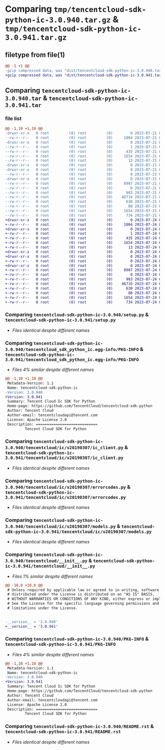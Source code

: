 # Comparing `tmp/tencentcloud-sdk-python-ic-3.0.940.tar.gz` & `tmp/tencentcloud-sdk-python-ic-3.0.941.tar.gz`

## filetype from file(1)

```diff
@@ -1 +1 @@
-gzip compressed data, was "dist/tencentcloud-sdk-python-ic-3.0.940.tar", last modified: Fri Jul 21 00:32:29 2023, max compression
+gzip compressed data, was "dist/tencentcloud-sdk-python-ic-3.0.941.tar", last modified: Mon Jul 24 00:38:09 2023, max compression
```

## Comparing `tencentcloud-sdk-python-ic-3.0.940.tar` & `tencentcloud-sdk-python-ic-3.0.941.tar`

### file list

```diff
@@ -1,19 +1,19 @@
-drwxr-xr-x   0 root         (0) root         (0)        0 2023-07-21 00:32:29.000000 tencentcloud-sdk-python-ic-3.0.940/
--rw-r--r--   0 root         (0) root         (0)     1004 2023-07-21 00:32:29.000000 tencentcloud-sdk-python-ic-3.0.940/setup.py
-drwxr-xr-x   0 root         (0) root         (0)        0 2023-07-21 00:32:29.000000 tencentcloud-sdk-python-ic-3.0.940/tencentcloud_sdk_python_ic.egg-info/
--rw-r--r--   0 root         (0) root         (0)        1 2023-07-21 00:32:29.000000 tencentcloud-sdk-python-ic-3.0.940/tencentcloud_sdk_python_ic.egg-info/dependency_links.txt
--rw-r--r--   0 root         (0) root         (0)      435 2023-07-21 00:32:29.000000 tencentcloud-sdk-python-ic-3.0.940/tencentcloud_sdk_python_ic.egg-info/SOURCES.txt
--rw-r--r--   0 root         (0) root         (0)     1654 2023-07-21 00:32:29.000000 tencentcloud-sdk-python-ic-3.0.940/tencentcloud_sdk_python_ic.egg-info/PKG-INFO
--rw-r--r--   0 root         (0) root         (0)       13 2023-07-21 00:32:29.000000 tencentcloud-sdk-python-ic-3.0.940/tencentcloud_sdk_python_ic.egg-info/top_level.txt
-drwxr-xr-x   0 root         (0) root         (0)        0 2023-07-21 00:32:29.000000 tencentcloud-sdk-python-ic-3.0.940/tencentcloud/
-drwxr-xr-x   0 root         (0) root         (0)        0 2023-07-21 00:32:29.000000 tencentcloud-sdk-python-ic-3.0.940/tencentcloud/ic/
--rw-r--r--   0 root         (0) root         (0)        0 2023-07-21 00:32:29.000000 tencentcloud-sdk-python-ic-3.0.940/tencentcloud/ic/__init__.py
-drwxr-xr-x   0 root         (0) root         (0)        0 2023-07-21 00:32:29.000000 tencentcloud-sdk-python-ic-3.0.940/tencentcloud/ic/v20190307/
--rw-r--r--   0 root         (0) root         (0)     8987 2023-07-21 00:32:29.000000 tencentcloud-sdk-python-ic-3.0.940/tencentcloud/ic/v20190307/ic_client.py
--rw-r--r--   0 root         (0) root         (0)        0 2023-07-21 00:32:29.000000 tencentcloud-sdk-python-ic-3.0.940/tencentcloud/ic/v20190307/__init__.py
--rw-r--r--   0 root         (0) root         (0)      983 2023-07-21 00:32:29.000000 tencentcloud-sdk-python-ic-3.0.940/tencentcloud/ic/v20190307/errorcodes.py
--rw-r--r--   0 root         (0) root         (0)    46716 2023-07-21 00:32:29.000000 tencentcloud-sdk-python-ic-3.0.940/tencentcloud/ic/v20190307/models.py
--rw-r--r--   0 root         (0) root         (0)      630 2023-07-21 00:32:29.000000 tencentcloud-sdk-python-ic-3.0.940/tencentcloud/__init__.py
--rw-r--r--   0 root         (0) root         (0)       88 2023-07-21 00:32:29.000000 tencentcloud-sdk-python-ic-3.0.940/setup.cfg
--rw-r--r--   0 root         (0) root         (0)     1654 2023-07-21 00:32:29.000000 tencentcloud-sdk-python-ic-3.0.940/PKG-INFO
--rw-r--r--   0 root         (0) root         (0)      734 2023-07-21 00:32:29.000000 tencentcloud-sdk-python-ic-3.0.940/README.rst
+drwxr-xr-x   0 root         (0) root         (0)        0 2023-07-24 00:38:09.000000 tencentcloud-sdk-python-ic-3.0.941/
+-rw-r--r--   0 root         (0) root         (0)     1004 2023-07-24 00:38:09.000000 tencentcloud-sdk-python-ic-3.0.941/setup.py
+drwxr-xr-x   0 root         (0) root         (0)        0 2023-07-24 00:38:09.000000 tencentcloud-sdk-python-ic-3.0.941/tencentcloud_sdk_python_ic.egg-info/
+-rw-r--r--   0 root         (0) root         (0)        1 2023-07-24 00:38:09.000000 tencentcloud-sdk-python-ic-3.0.941/tencentcloud_sdk_python_ic.egg-info/dependency_links.txt
+-rw-r--r--   0 root         (0) root         (0)      435 2023-07-24 00:38:09.000000 tencentcloud-sdk-python-ic-3.0.941/tencentcloud_sdk_python_ic.egg-info/SOURCES.txt
+-rw-r--r--   0 root         (0) root         (0)     1654 2023-07-24 00:38:09.000000 tencentcloud-sdk-python-ic-3.0.941/tencentcloud_sdk_python_ic.egg-info/PKG-INFO
+-rw-r--r--   0 root         (0) root         (0)       13 2023-07-24 00:38:09.000000 tencentcloud-sdk-python-ic-3.0.941/tencentcloud_sdk_python_ic.egg-info/top_level.txt
+drwxr-xr-x   0 root         (0) root         (0)        0 2023-07-24 00:38:09.000000 tencentcloud-sdk-python-ic-3.0.941/tencentcloud/
+drwxr-xr-x   0 root         (0) root         (0)        0 2023-07-24 00:38:09.000000 tencentcloud-sdk-python-ic-3.0.941/tencentcloud/ic/
+-rw-r--r--   0 root         (0) root         (0)        0 2023-07-24 00:38:09.000000 tencentcloud-sdk-python-ic-3.0.941/tencentcloud/ic/__init__.py
+drwxr-xr-x   0 root         (0) root         (0)        0 2023-07-24 00:38:09.000000 tencentcloud-sdk-python-ic-3.0.941/tencentcloud/ic/v20190307/
+-rw-r--r--   0 root         (0) root         (0)     8987 2023-07-24 00:38:09.000000 tencentcloud-sdk-python-ic-3.0.941/tencentcloud/ic/v20190307/ic_client.py
+-rw-r--r--   0 root         (0) root         (0)        0 2023-07-24 00:38:09.000000 tencentcloud-sdk-python-ic-3.0.941/tencentcloud/ic/v20190307/__init__.py
+-rw-r--r--   0 root         (0) root         (0)      983 2023-07-24 00:38:09.000000 tencentcloud-sdk-python-ic-3.0.941/tencentcloud/ic/v20190307/errorcodes.py
+-rw-r--r--   0 root         (0) root         (0)    46716 2023-07-24 00:38:09.000000 tencentcloud-sdk-python-ic-3.0.941/tencentcloud/ic/v20190307/models.py
+-rw-r--r--   0 root         (0) root         (0)      630 2023-07-24 00:38:09.000000 tencentcloud-sdk-python-ic-3.0.941/tencentcloud/__init__.py
+-rw-r--r--   0 root         (0) root         (0)       88 2023-07-24 00:38:09.000000 tencentcloud-sdk-python-ic-3.0.941/setup.cfg
+-rw-r--r--   0 root         (0) root         (0)     1654 2023-07-24 00:38:09.000000 tencentcloud-sdk-python-ic-3.0.941/PKG-INFO
+-rw-r--r--   0 root         (0) root         (0)      734 2023-07-24 00:38:09.000000 tencentcloud-sdk-python-ic-3.0.941/README.rst
```

### Comparing `tencentcloud-sdk-python-ic-3.0.940/setup.py` & `tencentcloud-sdk-python-ic-3.0.941/setup.py`

 * *Files identical despite different names*

### Comparing `tencentcloud-sdk-python-ic-3.0.940/tencentcloud_sdk_python_ic.egg-info/PKG-INFO` & `tencentcloud-sdk-python-ic-3.0.941/tencentcloud_sdk_python_ic.egg-info/PKG-INFO`

 * *Files 4% similar despite different names*

```diff
@@ -1,10 +1,10 @@
 Metadata-Version: 1.1
 Name: tencentcloud-sdk-python-ic
-Version: 3.0.940
+Version: 3.0.941
 Summary: Tencent Cloud Ic SDK for Python
 Home-page: https://github.com/TencentCloud/tencentcloud-sdk-python
 Author: Tencent Cloud
 Author-email: tencentcloudapi@tencent.com
 License: Apache License 2.0
 Description: ============================
         Tencent Cloud SDK for Python
```

### Comparing `tencentcloud-sdk-python-ic-3.0.940/tencentcloud/ic/v20190307/ic_client.py` & `tencentcloud-sdk-python-ic-3.0.941/tencentcloud/ic/v20190307/ic_client.py`

 * *Files identical despite different names*

### Comparing `tencentcloud-sdk-python-ic-3.0.940/tencentcloud/ic/v20190307/errorcodes.py` & `tencentcloud-sdk-python-ic-3.0.941/tencentcloud/ic/v20190307/errorcodes.py`

 * *Files identical despite different names*

### Comparing `tencentcloud-sdk-python-ic-3.0.940/tencentcloud/ic/v20190307/models.py` & `tencentcloud-sdk-python-ic-3.0.941/tencentcloud/ic/v20190307/models.py`

 * *Files identical despite different names*

### Comparing `tencentcloud-sdk-python-ic-3.0.940/tencentcloud/__init__.py` & `tencentcloud-sdk-python-ic-3.0.941/tencentcloud/__init__.py`

 * *Files 1% similar despite different names*

```diff
@@ -10,8 +10,8 @@
 # Unless required by applicable law or agreed to in writing, software
 # distributed under the License is distributed on an "AS IS" BASIS,
 # WITHOUT WARRANTIES OR CONDITIONS OF ANY KIND, either express or implied.
 # See the License for the specific language governing permissions and
 # limitations under the License.
 
 
-__version__ = '3.0.940'
+__version__ = '3.0.941'
```

### Comparing `tencentcloud-sdk-python-ic-3.0.940/PKG-INFO` & `tencentcloud-sdk-python-ic-3.0.941/PKG-INFO`

 * *Files 4% similar despite different names*

```diff
@@ -1,10 +1,10 @@
 Metadata-Version: 1.1
 Name: tencentcloud-sdk-python-ic
-Version: 3.0.940
+Version: 3.0.941
 Summary: Tencent Cloud Ic SDK for Python
 Home-page: https://github.com/TencentCloud/tencentcloud-sdk-python
 Author: Tencent Cloud
 Author-email: tencentcloudapi@tencent.com
 License: Apache License 2.0
 Description: ============================
         Tencent Cloud SDK for Python
```

### Comparing `tencentcloud-sdk-python-ic-3.0.940/README.rst` & `tencentcloud-sdk-python-ic-3.0.941/README.rst`

 * *Files identical despite different names*

